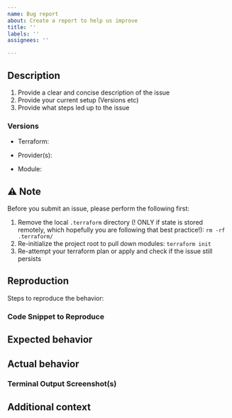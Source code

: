 ```yaml
---
name: Bug report
about: Create a report to help us improve
title: ''
labels: ''
assignees: ''

---
```


## Description

1. Provide a clear and concise description of the issue
2. Provide your current setup (Versions etc)
3. Provide what steps led up to the issue

### Versions
<!-- REQUIRED -->
- Terraform:
<!-- Execute terraform -version -->
- Provider(s):
<!-- Execute: terraform providers -version -->
- Module:

## ⚠️ Note

Before you submit an issue, please perform the following first:

1. Remove the local `.terraform` directory (! ONLY if state is stored remotely, which hopefully you are following that best practice!): `rm -rf .terraform/`
2. Re-initialize the project root to pull down modules: `terraform init`
3. Re-attempt your terraform plan or apply and check if the issue still persists

## Reproduction
<!-- REQUIRED -->
Steps to reproduce the behavior:
<!-- Are you using workspaces? -->
<!-- Have you cleared the local cache (see Notice section above)? -->
<!-- List steps in order that led up to the issue you encountered -->

### Code Snippet to Reproduce
<!-- Optional but very helpful -->

## Expected behavior
<!-- A clear and concise description of what you expected to happen -->

## Actual behavior
<!-- A clear and concise description of what actually happened -->

### Terminal Output Screenshot(s)
<!-- Optional but helpful -->

## Additional context
<!-- Add any other context about the problem here -->